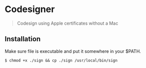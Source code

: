 # Codesigner
> Codesign using Apple certificates without a Mac

## Installation
Make sure file is executable and put it somewhere in your $PATH.

```
$ chmod +x ./sign && cp ./sign /usr/local/bin/sign
```